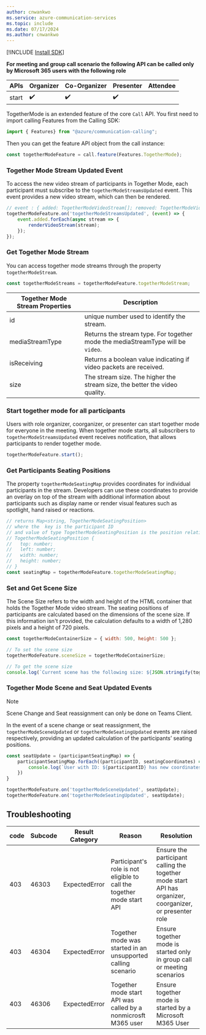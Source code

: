 ```yaml
---
author: cnwankwo
ms.service: azure-communication-services
ms.topic: include
ms.date: 07/17/2024
ms.author: cnwankwo
---
```


[!INCLUDE [Install SDK](../install-sdk/install-sdk-web.md)]

**For meeting and group call scenario the following API can be called only by Microsoft 365 users with the following role**

|APIs| Organizer | Co-Organizer | Presenter | Attendee |
|----------------------------------------------|--------|--------|--------|--------|
| start | ✔️ | ✔️  | ✔️ | |

TogetherMode is an extended feature of the core `Call` API. You first need to import calling Features from the Calling SDK:

```js
import { Features} from "@azure/communication-calling";
```

Then you can get the feature API object from the call instance:

```js
const togetherModeFeature = call.feature(Features.TogetherMode);
```

### Together Mode Stream Updated Event
To access the new video stream of participants in Together Mode, each participant must subscribe to the `togetherModeStreamsUpdated` event. This event provides a new video stream, which can then be rendered.

```js
// event : { added: TogetherModeVideoStream[]; removed: TogetherModeVideoStream[] }
togetherModeFeature.on('togetherModeStreamsUpdated', (event) => {
    event.added.forEach(async stream => {
        renderVideoStream(stream);
    });
});
```

### Get Together Mode Stream
You can access together mode streams through the property `togetherModeStream`.

```js
const togetherModeStreams = togetherModeFeature.togetherModeStream;
```

| Together Mode Stream Properties | Description|
|----------------------------------------------|--------|
|id		| unique number used to identify the stream. |
|mediaStreamType		| Returns the stream type. For together mode the mediaStreamType will be `video`. |
|isReceiving		| Returns a boolean value indicating if video packets are received.  |
|size		| 	The stream size. The higher the stream size, the better the video quality. |

### Start together mode for all participants
Users with role organizer, coorganizer, or presenter can start together mode for everyone in the meeting. When together mode starts, all subscribers to `togetherModeStreamsUpdated` event receives notification, that allows participants to render together mode.

```js
togetherModeFeature.start();
```

### Get Participants Seating Positions
The property `togetherModeSeatingMap` provides coordinates for individual participants in the stream. Developers can use these coordinates to provide an overlay on top of the stream with additional information about participants such as display name or render visual features such as spotlight, hand raised or reactions. 

```js
// returns Map<string, TogetherModeSeatingPosition>
// where the  key is the participant ID
// and value of type TogetherModeSeatingPosition is the position relative to the sceneSize
// TogetherModeSeatingPosition {
//   top: number;
//   left: number;
//   width: number;
//   height: number;
// }
const seatingMap = togetherModeFeature.togetherModeSeatingMap;
```

### Set and Get Scene Size
The Scene Size refers to the width and height of the HTML container that holds the Together Mode video stream. The seating positions of participants are calculated based on the dimensions of the scene size. If this information isn't provided, the calculation defaults to a width of 1,280 pixels and a height of 720 pixels.

```js
const togetherModeContainerSize = { width: 500, height: 500 };

// To set the scene size
togetherModeFeature.sceneSize = togetherModeContainerSize;

// To get the scene size
console.log(`Current scene has the following size: ${JSON.stringify(togetherModeFeature.sceneSize )}`)
```

### Together Mode Scene and Seat Updated Events
> [!NOTE]
> Scene Change and Seat reassignment can only be done on Teams Client. 

In the event of a scene change or seat reassignment, the `togetherModeSceneUpdated` or `togetherModeSeatingUpdated` events are raised respectively, providing an updated calculation of the participants’ seating positions.

```js
const seatUpdate = (participantSeatingMap) => {
    participantSeatingMap.forEach((participantID, seatingCoordinates) => {
        console.log(`User with ID: ${participantID} has new coordinates ${JSON.stringify(seatingCoordinates)} `)
    })
}

togetherModeFeature.on('togetherModeSceneUpdated', seatUpdate);
togetherModeFeature.on('togetherModeSeatingUpdated', seatUpdate);
```

## Troubleshooting
|code| Subcode | Result Category | Reason | Resolution |
|----------------------------------------------|--------|--------|---------|----------|
|403		| 46303	| ExpectedError  | Participant's role is not eligible to call the together mode start API | Ensure the participant calling the together mode start API has organizer, coorganizer, or presenter role |
|403	| 46304 | ExpectedError  | Together mode was started in an unsupported calling scenario  | Ensure together mode is started only in group call or meeting scenarios |
|403 | 46306	| ExpectedError | Together mode start API was called by a nonmicrosft M365 user  | Ensure together mode is started by a Microsoft M365 User |
